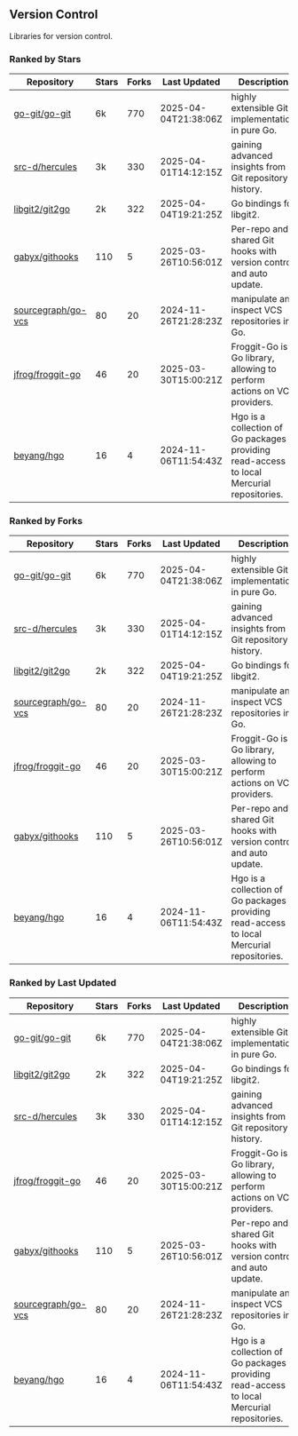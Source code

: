 ## Version Control

Libraries for version control.

### Ranked by Stars

| Repository | Stars | Forks | Last Updated | Description | 
|------------|-------|-------|--------------|-------------|
| [go-git/go-git](https://github.com/go-git/go-git) | 6k | 770 | 2025-04-04T21:38:06Z |  highly extensible Git implementation in pure Go. |
| [src-d/hercules](https://github.com/src-d/hercules) | 3k | 330 | 2025-04-01T14:12:15Z |  gaining advanced insights from Git repository history. |
| [libgit2/git2go](https://github.com/libgit2/git2go) | 2k | 322 | 2025-04-04T19:21:25Z |  Go bindings for libgit2. |
| [gabyx/githooks](https://github.com/gabyx/githooks) | 110 | 5 | 2025-03-26T10:56:01Z |  Per-repo and shared Git hooks with version control and auto update. |
| [sourcegraph/go-vcs](https://github.com/sourcegraph/go-vcs) | 80 | 20 | 2024-11-26T21:28:23Z |  manipulate and inspect VCS repositories in Go. |
| [jfrog/froggit-go](https://github.com/jfrog/froggit-go) | 46 | 20 | 2025-03-30T15:00:21Z |  Froggit-Go is a Go library, allowing to perform actions on VCS providers. |
| [beyang/hgo](https://github.com/beyang/hgo) | 16 | 4 | 2024-11-06T11:54:43Z |  Hgo is a collection of Go packages providing read-access to local Mercurial repositories. |

### Ranked by Forks

| Repository | Stars | Forks | Last Updated | Description | 
|------------|-------|-------|--------------|-------------|
| [go-git/go-git](https://github.com/go-git/go-git) | 6k | 770 | 2025-04-04T21:38:06Z |  highly extensible Git implementation in pure Go. |
| [src-d/hercules](https://github.com/src-d/hercules) | 3k | 330 | 2025-04-01T14:12:15Z |  gaining advanced insights from Git repository history. |
| [libgit2/git2go](https://github.com/libgit2/git2go) | 2k | 322 | 2025-04-04T19:21:25Z |  Go bindings for libgit2. |
| [sourcegraph/go-vcs](https://github.com/sourcegraph/go-vcs) | 80 | 20 | 2024-11-26T21:28:23Z |  manipulate and inspect VCS repositories in Go. |
| [jfrog/froggit-go](https://github.com/jfrog/froggit-go) | 46 | 20 | 2025-03-30T15:00:21Z |  Froggit-Go is a Go library, allowing to perform actions on VCS providers. |
| [gabyx/githooks](https://github.com/gabyx/githooks) | 110 | 5 | 2025-03-26T10:56:01Z |  Per-repo and shared Git hooks with version control and auto update. |
| [beyang/hgo](https://github.com/beyang/hgo) | 16 | 4 | 2024-11-06T11:54:43Z |  Hgo is a collection of Go packages providing read-access to local Mercurial repositories. |

### Ranked by Last Updated

| Repository | Stars | Forks | Last Updated | Description | 
|------------|-------|-------|--------------|-------------|
| [go-git/go-git](https://github.com/go-git/go-git) | 6k | 770 | 2025-04-04T21:38:06Z |  highly extensible Git implementation in pure Go. |
| [libgit2/git2go](https://github.com/libgit2/git2go) | 2k | 322 | 2025-04-04T19:21:25Z |  Go bindings for libgit2. |
| [src-d/hercules](https://github.com/src-d/hercules) | 3k | 330 | 2025-04-01T14:12:15Z |  gaining advanced insights from Git repository history. |
| [jfrog/froggit-go](https://github.com/jfrog/froggit-go) | 46 | 20 | 2025-03-30T15:00:21Z |  Froggit-Go is a Go library, allowing to perform actions on VCS providers. |
| [gabyx/githooks](https://github.com/gabyx/githooks) | 110 | 5 | 2025-03-26T10:56:01Z |  Per-repo and shared Git hooks with version control and auto update. |
| [sourcegraph/go-vcs](https://github.com/sourcegraph/go-vcs) | 80 | 20 | 2024-11-26T21:28:23Z |  manipulate and inspect VCS repositories in Go. |
| [beyang/hgo](https://github.com/beyang/hgo) | 16 | 4 | 2024-11-06T11:54:43Z |  Hgo is a collection of Go packages providing read-access to local Mercurial repositories. |

